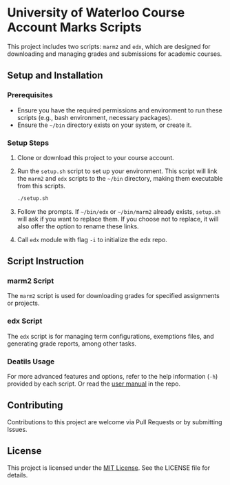 # University of Waterloo Course Account Marks Scripts

This project includes two scripts: `marm2` and `edx`, which are designed for downloading and managing grades and submissions for academic courses.

## Setup and Installation

### Prerequisites

- Ensure you have the required permissions and environment to run these scripts (e.g., bash environment, necessary packages).
- Ensure the `~/bin` directory exists on your system, or create it.

### Setup Steps

1. Clone or download this project to your course account.

2. Run the `setup.sh` script to set up your environment. This script will link the `marm2` and `edx` scripts to the `~/bin` directory, making them executable from this scripts.

    ```bash
    ./setup.sh
    ```

3. Follow the prompts. If `~/bin/edx` or `~/bin/marm2` already exists, `setup.sh` will ask if you want to replace them. If you choose not to replace, it will also offer the option to rename these links.

4. Call `edx` module with flag `-i` to initialize the edx repo.

## Script Instruction

### marm2 Script

The `marm2` script is used for downloading grades for specified assignments or projects.

### edx Script

The `edx` script is for managing term configurations, exemptions files, and generating grade reports, among other tasks.

### Deatils Usage

For more advanced features and options, refer to the help information (`-h`) provided by each script. Or read the [user manual](user_manual.pdf) in the repo.

## Contributing

Contributions to this project are welcome via Pull Requests or by submitting Issues.

## License

This project is licensed under the [MIT License](LICENSE). See the LICENSE file for details.
